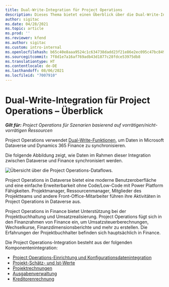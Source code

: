 ```yaml
---
title: Dual-Write-Integration für Project Operations
description: Dieses Thema bietet einen Überblick über die Dual-Write-Integration von Project Operations.
author: sigitac
ms.date: 04/28/2021
ms.topic: article
ms.prod: ''
ms.reviewer: kfend
ms.author: sigitac
ms.custom: intro-internal
ms.openlocfilehash: b65c40e8aaa9524c1c634738dadd23f21e86e2ec095c47bc849467c8806addbc
ms.sourcegitcommit: 7f8d1e7a16af769adb43d1877c28fdce53975db8
ms.translationtype: HT
ms.contentlocale: de-DE
ms.lasthandoff: 08/06/2021
ms.locfileid: "7007910"
---
```

# <a name="project-operations-dual-write-integration-overview"></a>Dual-Write-Integration für Project Operations – Überblick

_**Gilt für:** Project Operations für Szenarien basierend auf vorrätigen/nicht-vorrätigen Ressourcen_

Project Operations verwendet [Dual-Write-Funktionen](/dynamics365/fin-ops-core/dev-itpro/data-entities/dual-write/dual-write-home-page), um Daten in Microsoft Dataverse und Dynamics 365 Finance zu synchronisieren.

Die folgende Abbildung zeigt, wie Daten im Rahmen dieser Integration zwischen Dataverse und Finance synchronisiert werden.

![Übersicht über die Project Operations-Dataflows.](./media/ProjectOperationsFlows.jpg)

Project Operations in Dataverse bietet eine moderne Benutzeroberfläche und eine einfache Erweiterbarkeit ohne Code/Low-Code mit Power Platform Fähigkeiten. Projektmanager, Ressourcenmanager, Mitglieder des Projektteams und andere Front-Office-Mitarbeiter führen ihre Aktivitäten in Project Operations in Dataverse aus.

Project Operations in Finance bietet Unterstützung bei der Projektbuchhaltung und Umsatzrealisierung. Project Operations fügt sich in den Finanzrahmen von Finance ein, um Umsatzsteuerberechnungen, Wechselkurse, Finanzdimensionsberichte und mehr zu erstellen. Die Erfahrungen der Projektbuchhalter befinden sich hauptsächlich in Finance.

Die Project Operations-Integration besteht aus der folgenden Komponentenintegration:


- [Project Operations-Einrichtung und Konfigurationsdatenintegration](resource-dual-write-setup-integration.md) 
- [Projekt-Schätz- und Ist-Werte](resource-dual-write-estimates-actuals.md)
- [Projektrechnungen](resource-dual-write-project-invoice.md)
- [Ausgabenverwaltung](resource-dual-write-expense.md)
- [Kreditorenrechnung](resource-dual-write-vendor-invoice.md)
